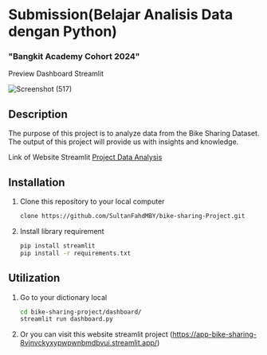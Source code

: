 # Submission(Belajar Analisis Data dengan Python)
### "Bangkit Academy Cohort 2024"

Preview Dashboard Streamlit<br>

![Screenshot (517)](https://github.com/SultanFahdMBY/Bike-Sharing-Project/assets/152079705/e3816ab9-dd3e-4a99-bffb-829bbddb168f)


## Description
The purpose of this project is to analyze data from the Bike Sharing Dataset. The output of this project will provide us with insights and knowledge.

Link of Website Streamlit
[Project Data Analysis](https://app-bike-sharing-8vjnvckyxypwpwnbmdbvui.streamlit.app/)


## Installation
1. Clone this repository to your local computer
   ```bash
   clone https://github.com/SultanFahdMBY/bike-sharing-Project.git
   ```
2. Install library requirement
   ```bash
   pip install streamlit
   pip install -r requirements.txt
   ```
## Utilization
1. Go to your dictionary local
   ```bash
   cd bike-sharing-project/dashboard/
   streamlit run dashboard.py
   ```
2. Or you can visit this website streamlit project
  (https://app-bike-sharing-8vjnvckyxypwpwnbmdbvui.streamlit.app/)
   

